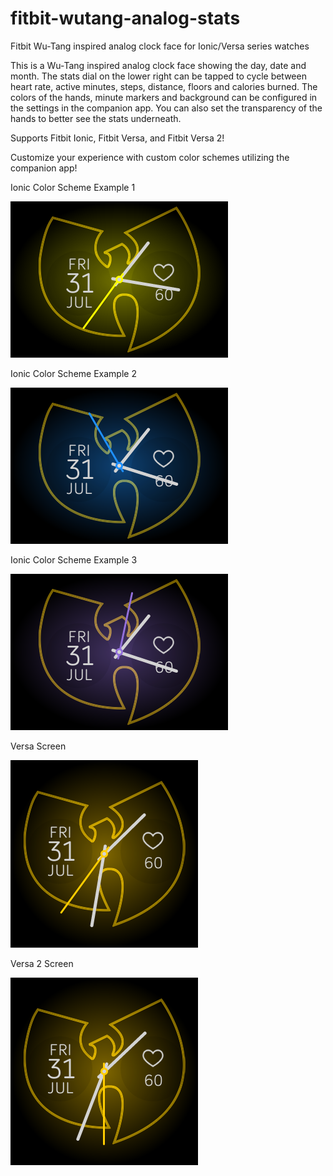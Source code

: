 # fitbit-wutang-analog-stats
Fitbit Wu-Tang inspired analog clock face for Ionic/Versa series watches

This is a Wu-Tang inspired analog clock face showing the day, date and month. The stats dial on the lower right can be tapped to cycle between heart rate, active minutes, steps, distance, floors and calories burned. The colors of the hands, minute markers and background can be configured in the settings in the companion app. You can also set the transparency of the hands to better see the stats underneath.

Supports Fitbit Ionic, Fitbit Versa, and Fitbit Versa 2!

Customize your experience with custom color schemes utilizing the companion app!

Ionic Color Scheme Example 1

![Ionic Color Scheme Example 1](/wutang-analog-stats-screenshot.png?raw=true "Fitbit Ionic Screenshot")

Ionic Color Scheme Example 2

![Ionic Color Scheme Example 2](/wutang-analog-stats-screenshot-2.png?raw=true "Fitbit Ionic Screenshot")

Ionic Color Scheme Example 3

![Ionic Color Scheme Example 3](/wutang-analog-stats-screenshot-3.png?raw=true "Fitbit Ionic Screenshot")

Versa Screen

![Versa Screen](/wutang-analog-stats-screenshot-versa.png?raw=true "Fitbit Versa Screenshot")

Versa 2 Screen

![Versa 2 Screen](/wutang-analog-stats-screenshot-versa-2.png?raw=true "Fitbit Versa 2 Screenshot")
